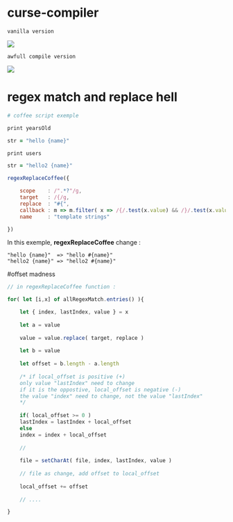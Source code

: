 # curse-compiler

```vanilla version```

![](https://github.com/nemo6/curse-compiler/blob/main/c1.png)

```awfull compile version```

![](https://github.com/nemo6/curse-compiler/blob/main/c2.png)

# regex match and replace hell

```coffee
# coffee script exemple

print yearsOld

str = "hello {name}"

print users

str = "hello2 {name}"
```

```js
regexReplaceCoffee({

	scope    : /".*?"/g,
	target   : /{/g,
	replace  : "#{",
	callback : m => m.filter( x => /{/.test(x.value) && /}/.test(x.value) ),
	name     : "template strings"

})
```

In this exemple, **regexReplaceCoffee** change :
```
"hello {name}"  => "hello #{name}"
"hello2 {name}" => "hello2 #{name}"
```

#offset madness

```js
// in regexReplaceCoffee function :

for( let [i,x] of allRegexMatch.entries() ){

	let { index, lastIndex, value } = x
	
	let a = value
	
	value = value.replace( target, replace )
	
	let b = value
	
	let offset = b.length - a.length
	
	/* if local_offset is positive (+)
	only value "lastIndex" need to change
	if it is the oppostive, local_offset is negative (-)
	the value "index" need to change, not the value "lastIndex"
	*/
	
	if( local_offset >= 0 )
	lastIndex = lastIndex + local_offset
	else
	index = index + local_offset
	
	//
	
	file = setCharAt( file, index, lastIndex, value )
	
	// file as change, add offset to local_offset
	
	local_offset += offset
	
	// ....

}
```
